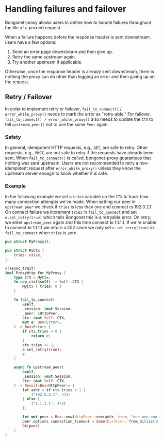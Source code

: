 # Handling failures and failover

Bongonet-proxy allows users to define how to handle failures throughout the life of a proxied request.

When a failure happens before the response header is sent downstream, users have a few options:
1. Send an error page downstream and then give up.
2. Retry the same upstream again.
3. Try another upstream if applicable.

Otherwise, once the response header is already sent downstream, there is nothing the proxy can do other than logging an error and then giving up on the request.


## Retry / Failover
In order to implement retry or failover, `fail_to_connect()` / `error_while_proxy()` needs to mark the error as "retry-able." For failover, `fail_to_connect() / error_while_proxy()` also needs to update the `CTX` to tell `upstream_peer()` not to use the same `Peer` again.

### Safety
In general, idempotent HTTP requests, e.g., `GET`, are safe to retry. Other requests, e.g., `POST`, are not safe to retry if the requests have already been sent. When `fail_to_connect()` is called, bongonet-proxy guarantees that nothing was sent upstream. Users are not recommended to retry a non-idempotent request after `error_while_proxy()` unless they know the upstream server enough to know whether it is safe.

### Example
In the following example we set a `tries` variable on the `CTX` to track how many connection attempts we've made. When setting our peer in `upstream_peer` we check if `tries` is less than one and connect to 192.0.2.1. On connect failure we increment `tries` in `fail_to_connect` and set `e.set_retry(true)` which tells Bongonet this is a retryable error. On retry, we enter `upstream_peer` again and this time connect to 1.1.1.1. If we're unable to connect to 1.1.1.1 we return a 502 since we only set `e.set_retry(true)` in `fail_to_connect` when `tries` is zero.

```Rust
pub struct MyProxy();

pub struct MyCtx {
    tries: usize,
}

#[async_trait]
impl ProxyHttp for MyProxy {
    type CTX = MyCtx;
    fn new_ctx(&self) -> Self::CTX {
        MyCtx { tries: 0 }
    }

    fn fail_to_connect(
        &self,
        _session: &mut Session,
        _peer: &HttpPeer,
        ctx: &mut Self::CTX,
        mut e: Box<Error>,
    ) -> Box<Error> {
        if ctx.tries > 0 {
            return e;
        }
        ctx.tries += 1;
        e.set_retry(true);
        e
    }

    async fn upstream_peer(
        &self,
        _session: &mut Session,
        ctx: &mut Self::CTX,
    ) -> Result<Box<HttpPeer>> {
        let addr = if ctx.tries < 1 {
            ("192.0.2.1", 443)
        } else {
            ("1.1.1.1", 443)
        };

        let mut peer = Box::new(HttpPeer::new(addr, true, "one.one.one.one".to_string()));
        peer.options.connection_timeout = Some(Duration::from_millis(100));
        Ok(peer)
    }
}
```
